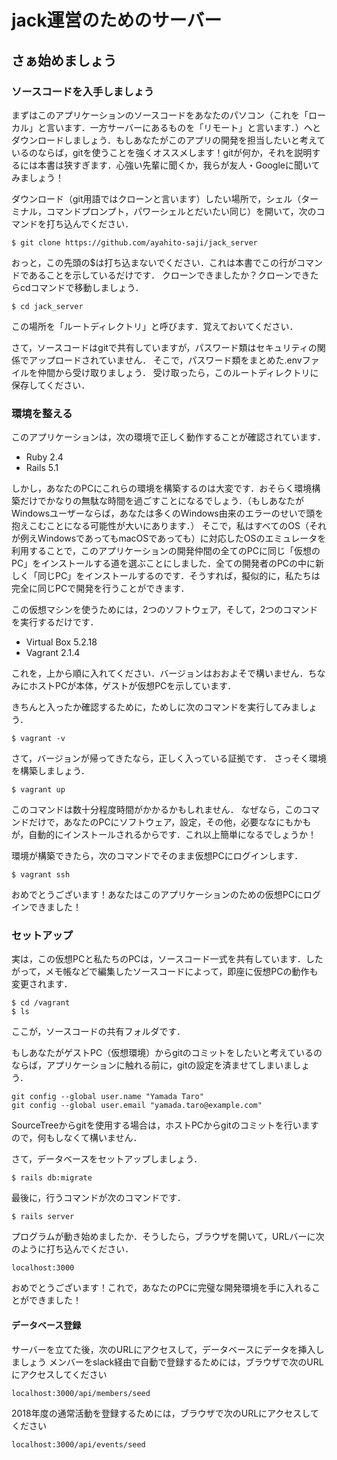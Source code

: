 # jack運営のためのサーバー

## さぁ始めましょう
### ソースコードを入手しましょう
まずはこのアプリケーションのソースコードをあなたのパソコン（これを「ローカル」と言います．一方サーバーにあるものを「リモート」と言います．）へとダウンロードしましょう．もしあなたがこのアプリの開発を担当したいと考えているのならば，gitを使うことを強くオススメします！gitが何か，それを説明するには本書は狭すぎます．心強い先輩に聞くか，我らが友人・Googleに聞いてみましょう！

ダウンロード（git用語ではクローンと言います）したい場所で，シェル（ターミナル，コマンドプロンプト，パワーシェルとだいたい同じ）を開いて，次のコマンドを打ち込んでください．
```
$ git clone https://github.com/ayahito-saji/jack_server
```
おっと，この先頭の$は打ち込まないでください．これは本書でこの行がコマンドであることを示しているだけです．
クローンできましたか？クローンできたらcdコマンドで移動しましょう．
```
$ cd jack_server
```
この場所を「ルートディレクトリ」と呼びます．覚えておいてください．

さて，ソースコードはgitで共有していますが，パスワード類はセキュリティの関係でアップロードされていません．
そこで，パスワード類をまとめた.envファイルを仲間から受け取りましょう．
受け取ったら，このルートディレクトリに保存してください．


### 環境を整える
このアプリケーションは，次の環境で正しく動作することが確認されています．

* Ruby 2.4
* Rails 5.1

しかし，あなたのPCにこれらの環境を構築するのは大変です．おそらく環境構築だけでかなりの無駄な時間を過ごすことになるでしょう．（もしあなたがWindowsユーザーならば，あなたは多くのWindows由来のエラーのせいで頭を抱えこむことになる可能性が大いにあります．）
そこで，私はすべてのOS（それが例えWindowsであってもmacOSであっても）に対応したOSのエミュレータを利用することで，このアプリケーションの開発仲間の全てのPCに同じ「仮想のPC」をインストールする道を選ぶことにしました．全ての開発者のPCの中に新しく「同じPC」をインストールするのです．そうすれば，擬似的に，私たちは完全に同じPCで開発を行うことができます．

この仮想マシンを使うためには，2つのソフトウェア，そして，2つのコマンドを実行するだけです．

* Virtual Box 5.2.18
* Vagrant 2.1.4

これを，上から順に入れてください．バージョンはおおよそで構いません．ちなみにホストPCが本体，ゲストが仮想PCを示しています．

きちんと入ったか確認するために，ためしに次のコマンドを実行してみましょう．
```
$ vagrant -v
```

さて，バージョンが帰ってきたなら，正しく入っている証拠です．
さっそく環境を構築しましょう．
```
$ vagrant up
```
このコマンドは数十分程度時間がかかるかもしれません．
なぜなら，このコマンドだけで，あなたのPCにソフトウェア，設定，その他，必要ななにもかもが，自動的にインストールされるからです．これ以上簡単になるでしょうか！

環境が構築できたら，次のコマンドでそのまま仮想PCにログインします．
```
$ vagrant ssh
```
おめでとうございます！あなたはこのアプリケーションのための仮想PCにログインできました！
### セットアップ
実は，この仮想PCと私たちのPCは，ソースコード一式を共有しています．したがって，メモ帳などで編集したソースコードによって，即座に仮想PCの動作も変更されます．
```
$ cd /vagrant
$ ls
```
ここが，ソースコードの共有フォルダです．

もしあなたがゲストPC（仮想環境）からgitのコミットをしたいと考えているのならば，アプリケーションに触れる前に，gitの設定を済ませてしまいましょう．
```
git config --global user.name "Yamada Taro"
git config --global user.email "yamada.taro@example.com"
```
SourceTreeからgitを使用する場合は，ホストPCからgitのコミットを行いますので，何もしなくて構いません．

さて，データベースをセットアップしましょう．
```
$ rails db:migrate
```
最後に，行うコマンドが次のコマンドです．
```
$ rails server
```
プログラムが動き始めましたか．そうしたら，ブラウザを開いて，URLバーに次のように打ち込んでください．
```
localhost:3000
```
おめでとうございます！これで，あなたのPCに完璧な開発環境を手に入れることができました！

#### データベース登録
サーバーを立てた後，次のURLにアクセスして，データベースにデータを挿入しましょう
メンバーをslack経由で自動で登録するためには，ブラウザで次のURLにアクセスしてください
```
localhost:3000/api/members/seed
```
2018年度の通常活動を登録するためには，ブラウザで次のURLにアクセスしてください
```
localhost:3000/api/events/seed
```
